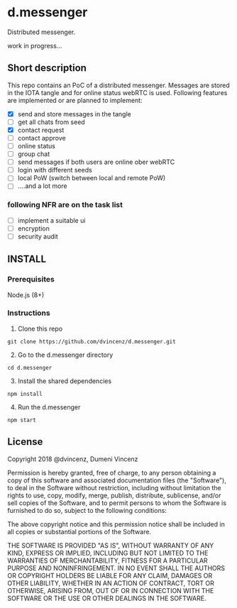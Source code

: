 # d.messenger
Distributed messenger.

work in progress...

## Short description
This repo contains an PoC of a distributed messenger. Messages are stored in the IOTA tangle and for online status webRTC is used. Following features are implemented or are planned to implement:
- [x] send and store messages in the tangle
- [ ] get all chats from seed
- [x] contact request
- [ ] contact approve
- [ ] online status
- [ ] group chat
- [ ] send messages if both users are online ober webRTC
- [ ] login with different seeds
- [ ] local PoW (switch between local and remote PoW)
- [ ] ....and a lot more

### following NFR are on the task list
- [ ] implement a suitable ui
- [ ] encryption
- [ ] security audit

## INSTALL

### Prerequisites
Node.js (8+)

### Instructions
1. Clone this repo
```
git clone https://github.com/dvincenz/d.messenger.git
```

2. Go to the d.messenger directory
```
cd d.messenger
```

3. Install the shared dependencies
```
npm install
```

4. Run the d.messenger
```
npm start
```

## License
Copyright 2018 @dvincenz, Dumeni Vincenz

Permission is hereby granted, free of charge, to any person obtaining a copy of this software and associated documentation files (the "Software"), to deal in the Software without restriction, including without limitation the rights to use, copy, modify, merge, publish, distribute, sublicense, and/or sell copies of the Software, and to permit persons to whom the Software is furnished to do so, subject to the following conditions:

The above copyright notice and this permission notice shall be included in all copies or substantial portions of the Software.

THE SOFTWARE IS PROVIDED "AS IS", WITHOUT WARRANTY OF ANY KIND, EXPRESS OR IMPLIED, INCLUDING BUT NOT LIMITED TO THE WARRANTIES OF MERCHANTABILITY, FITNESS FOR A PARTICULAR PURPOSE AND NONINFRINGEMENT. IN NO EVENT SHALL THE AUTHORS OR COPYRIGHT HOLDERS BE LIABLE FOR ANY CLAIM, DAMAGES OR OTHER LIABILITY, WHETHER IN AN ACTION OF CONTRACT, TORT OR OTHERWISE, ARISING FROM, OUT OF OR IN CONNECTION WITH THE SOFTWARE OR THE USE OR OTHER DEALINGS IN THE SOFTWARE.
